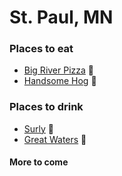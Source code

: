 # St. Paul, MN

### Places to eat
- [Big River Pizza](http://www.bigriverpizza.com) :pizza:
- [Handsome Hog](http://www.handsomehog.com) :pig:

### Places to drink
- [Surly](http://www.surlybrewing.com) :beer:
- [Great Waters](http://greatwatersbc.com/) :beer:

#### More to come
